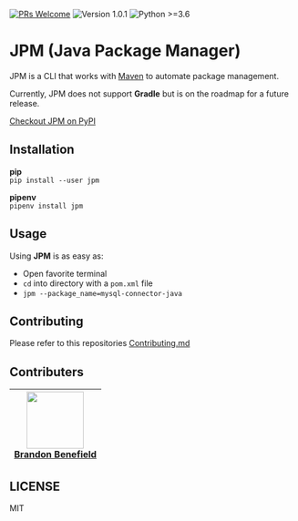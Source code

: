 [![PRs Welcome](https://img.shields.io/badge/PRs-welcome-brightgreen.svg?style=flat-square)](https://github.com/bbenefield89/express-admin-area/pulls)
![Version 1.0.1](https://img.shields.io/badge/Version-1.0.1-brightgreen.svg?style=flat-square)
![Python >=3.6](https://img.shields.io/badge/Python->=3.6-brightgreen.svg?style=flat-square)

# JPM (Java Package Manager)

JPM is a CLI that works with [Maven](https://maven.apache.org/index.html) to automate package management.

Currently, JPM does not support **Gradle** but is on the roadmap for a future release.

[Checkout JPM on PyPI](https://pypi.org/project/jpm/)


## Installation

**pip**  
`pip install --user jpm`

**pipenv**  
`pipenv install jpm`


## Usage

Using **JPM** is as easy as:

- Open favorite terminal
- `cd` into directory with a `pom.xml` file
- `jpm --package_name=mysql-connector-java`


## Contributing

Please refer to this repositories [Contributing.md](https://github.com/bbenefield89/jpm/blob/master/.github/CONTRIBUTING.md)


## Contributers

| [<img src="https://avatars0.githubusercontent.com/u/29239201?v=4" align="center" width=100><br><b>Brandon Benefield</b> ](https://github.com/bbenefield89) |
|------------------------------------------------------------------------------------------------------------------------------------------------------------|

## LICENSE

MIT
